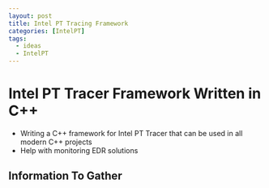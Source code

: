 ```yaml
---
layout: post
title: Intel PT Tracing Framework
categories: [IntelPT]
tags:
  - ideas
  - IntelPT
---
```


# Intel PT Tracer Framework Written in C++ 

- Writing a C++ framework for Intel PT Tracer that can be used in all modern C++ projects
- Help with monitoring EDR solutions

## Information To Gather

